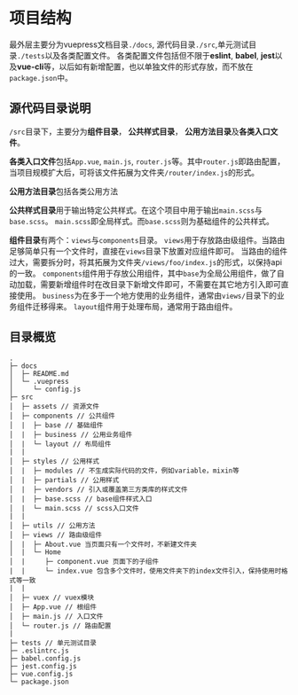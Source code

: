 # 项目结构

最外层主要分为vuepress文档目录`./docs`, 源代码目录`./src`,单元测试目录`./tests`以及各类配置文件。
各类配置文件包括但不限于**eslint**, **babel**, **jest**以及**vue-cli**等，以后如有新增配置，也以单独文件的形式存放，而不放在`package.json`中。

## 源代码目录说明

`/src`目录下，主要分为**组件目录**， **公共样式目录**， **公用方法目录**及**各类入口文件**。

**各类入口文件**包括`App.vue`, `main.js`, `router.js`等。其中`router.js`即路由配置，当项目规模扩大后，可将该文件拓展为文件夹`/router/index.js`的形式。

**公用方法目录**包括各类公用方法

**公共样式目录**用于输出特定公共样式。在这个项目中用于输出`main.scss`与`base.scss`。
`main.scss`即全局样式。而`base.scss`则为基础组件的公共样式。

**组件目录**有两个：`views`与`components`目录。
`views`用于存放路由级组件。当路由足够简单只有一个文件时，直接在`views`目录下放置对应组件即可。
当路由的组件过大，需要拆分时，将其拓展为文件夹`/views/foo/index.js`的形式，以保持api的一致。
`components`组件用于存放公用组件，其中`base`为全局公用组件，做了自动加载，需要新增组件时在改目录下新增文件即可，不需要在其它地方引入即可直接使用。
`business`为在多于一个地方使用的业务组件，通常由`views/`目录下的业务组件迁移得来。
`layout`组件用于处理布局，通常用于路由组件。


## 目录概览

```
.
├─ docs
│  ├─ README.md
│  └─ .vuepress
│     └─ config.js
├─ src
│  ├─ assets // 资源文件
│  ├─ components // 公共组件
│  |  ├─ base // 基础组件
│  |  ├─ business // 公用业务组件
│  |  └─ layout // 布局组件
|  |
│  ├─ styles // 公用样式
│  |  ├─ modules // 不生成实际代码的文件，例如variable，mixin等
│  |  ├─ partials // 公用样式
│  |  ├─ vendors // 引入或覆盖第三方类库的样式文件
│  |  ├─ base.scss // base组件样式入口
│  |  └─ main.scss // scss入口文件
|  |
│  ├─ utils // 公用方法
│  ├─ views // 路由级组件
│  |  ├─ About.vue 当页面只有一个文件时，不新建文件夹
│  |  └─ Home
│  |     ├─ component.vue 页面下的子组件
|  |     └─ index.vue 包含多个文件时，使用文件夹下的index文件引入，保持使用时格式等一致
|  |
│  ├─ vuex // vuex模块
│  ├─ App.vue // 根组件
│  ├─ main.js // 入口文件
│  └─ router.js // 路由配置
|
├─ tests // 单元测试目录
├─ .eslintrc.js
├─ babel.config.js
├─ jest.config.js
├─ vue.config.js
└─ package.json

```